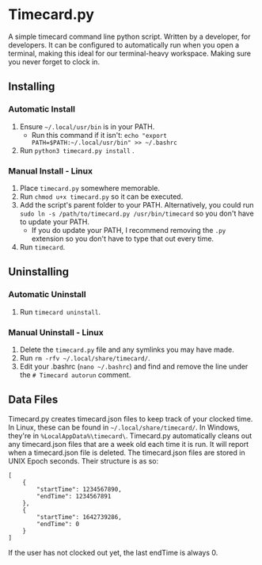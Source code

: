 # Timecard.py
A simple timecard command line python script. Written by a developer, for developers. It can be configured to automatically run when you open a terminal, making this ideal for our terminal-heavy workspace. Making sure you never forget to clock in.

## Installing

### Automatic Install
1. Ensure `~/.local/usr/bin` is in your PATH.
    - Run this command if it isn't: `echo "export PATH=$PATH:~/.local/usr/bin" >> ~/.bashrc`
2. Run `python3 timecard.py install` .

### Manual Install - Linux
1. Place `timecard.py` somewhere memorable.
2. Run `chmod u+x timecard.py` so it can be executed.
3. Add the script's parent folder to your PATH. Alternatively, you could run `sudo ln -s /path/to/timecard.py /usr/bin/timecard` so you don't have to update your PATH.
    - If you do update your PATH, I recommend removing the `.py` extension so you don't have to type that out every time.
4. Run `timecard`.

## Uninstalling

### Automatic Uninstall
1. Run `timecard uninstall`.

### Manual Uninstall - Linux
1. Delete the `timecard.py` file and any symlinks you may have made.
2. Run `rm -rfv ~/.local/share/timecard/`.
3. Edit your .bashrc (`nano ~/.bashrc`) and find and remove the line under the `# Timecard autorun` comment.

## Data Files
Timecard.py creates timecard.json files to keep track of your clocked time. In Linux, these can be found in `~/.local/share/timecard/`. In Windows, they're in `%LocalAppData%\timecard\`.
Timecard.py automatically cleans out any timecard.json files that are a week old each time it is run. It will report when a timecard.json file is deleted.
The timecard.json files are stored in UNIX Epoch seconds. Their structure is as so:
```
[
    {
        "startTime": 1234567890,
        "endTime": 1234567891
    },
    {
        "startTime": 1642739286,
        "endTime": 0
    }
]
```
If the user has not clocked out yet, the last endTime is always 0.